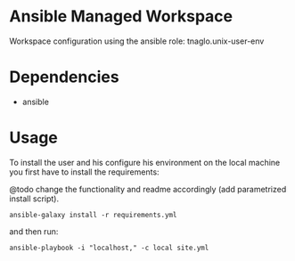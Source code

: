 # Ansible Managed Workspace

Workspace configuration using the ansible role: tnaglo.unix-user-env

# Dependencies
- ansible

# Usage
To install the user and his configure his environment on the local machine you first have to install the requirements:

@todo change the functionality and readme accordingly (add parametrized install script).

`ansible-galaxy install -r requirements.yml`

and then run:

`ansible-playbook -i "localhost," -c local site.yml`
